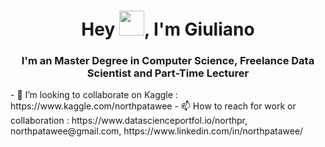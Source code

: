 <h1 align="center">Hey <img src="Hi.gif" width="40px" />, I'm Giuliano</h1>
<h3 align="center">I'm an Master Degree in Computer Science, Freelance Data Scientist and Part-Time Lecturer </h3> 
- 💞️ I’m looking to collaborate on Kaggle : https://www.kaggle.com/northpatawee
- 📫 How to reach for work or collaboration : https://www.datascienceportfol.io/northpr, northpatawee@gmail.com, https://www.linkedin.com/in/northpatawee/

<!---
northpr/northpr is a ✨ special ✨ repository because its `README.md` (this file) appears on your GitHub profile.
You can click the Preview link to take a look at your changes.
--->
